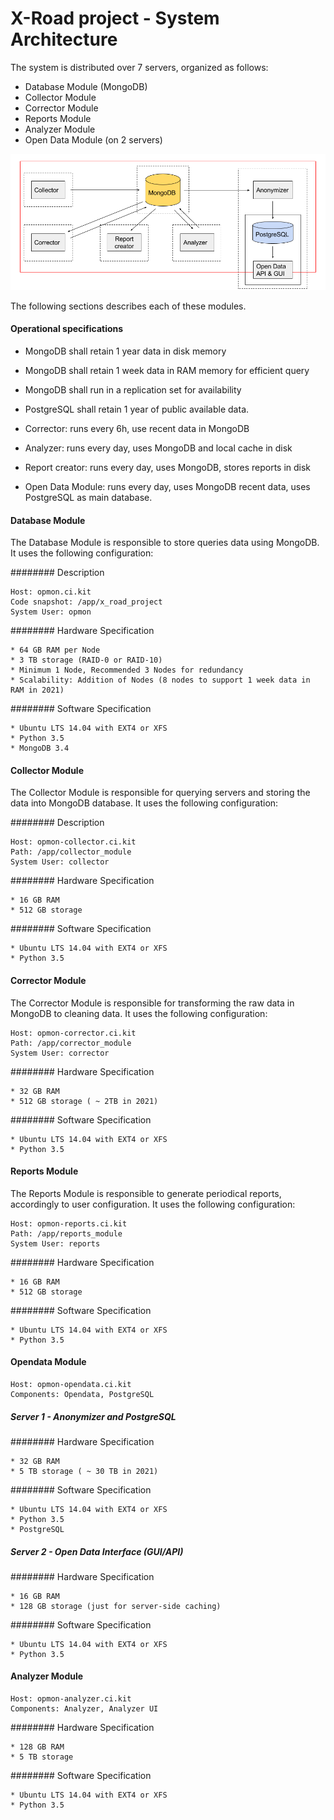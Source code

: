 # X-Road project - System Architecture

The system is distributed over 7 servers, organized as follows:

* Database Module (MongoDB)
* Collector Module
* Corrector Module
* Reports Module
* Analyzer Module
* Open Data Module (on 2 servers)

![system diagram](img/system_overview.png "System overview")


The following sections describes each of these modules.

#### Operational specifications

* MongoDB shall retain 1 year data in disk memory
* MongoDB shall retain 1 week data in RAM memory for efficient query
* MongoDB shall run in a replication set for availability
* PostgreSQL shall retain 1 year of public available data.

* Corrector: runs every 6h, use recent data in MongoDB
* Analyzer: runs every day, uses MongoDB and local cache in disk
* Report creator: runs every day, uses MongoDB, stores reports in disk
* Open Data Module: runs every day, uses MongoDB recent data, uses PostgreSQL as main database.


#### Database Module

The Database Module is responsible to store queries data using MongoDB. 
It uses the following configuration:

######## Description

```
Host: opmon.ci.kit
Code snapshot: /app/x_road_project
System User: opmon
```

######## Hardware Specification

```
* 64 GB RAM per Node
* 3 TB storage (RAID-0 or RAID-10)
* Minimum 1 Node, Recommended 3 Nodes for redundancy
* Scalability: Addition of Nodes (8 nodes to support 1 week data in RAM in 2021)
```

######## Software Specification

```
* Ubuntu LTS 14.04 with EXT4 or XFS
* Python 3.5
* MongoDB 3.4
```


#### Collector Module

The Collector Module is responsible for querying servers and storing the data into MongoDB database.
It uses the following configuration: 

######## Description

```
Host: opmon-collector.ci.kit
Path: /app/collector_module
System User: collector
```

######## Hardware Specification

```
* 16 GB RAM
* 512 GB storage
```

######## Software Specification

```
* Ubuntu LTS 14.04 with EXT4 or XFS
* Python 3.5
```


#### Corrector Module

The Corrector Module is responsible for transforming the raw data in MongoDB to cleaning data.
It uses the following configuration: 

```
Host: opmon-corrector.ci.kit
Path: /app/corrector_module
System User: corrector
```

######## Hardware Specification

```
* 32 GB RAM
* 512 GB storage ( ~ 2TB in 2021)
```

######## Software Specification

```
* Ubuntu LTS 14.04 with EXT4 or XFS
* Python 3.5
```


#### Reports Module

The Reports Module is responsible to generate periodical reports, accordingly to user configuration.
It uses the following configuration: 

```
Host: opmon-reports.ci.kit
Path: /app/reports_module
System User: reports
```

######## Hardware Specification

```
* 16 GB RAM
* 512 GB storage
```

######## Software Specification

```
* Ubuntu LTS 14.04 with EXT4 or XFS
* Python 3.5
```


#### Opendata Module

```
Host: opmon-opendata.ci.kit
Components: Opendata, PostgreSQL
```

##### Server 1 - Anonymizer and PostgreSQL 

######## Hardware Specification

```
* 32 GB RAM
* 5 TB storage ( ~ 30 TB in 2021)
```

######## Software Specification

```
* Ubuntu LTS 14.04 with EXT4 or XFS
* Python 3.5
* PostgreSQL
```

##### Server 2 - Open Data Interface (GUI/API)

######## Hardware Specification

```
* 16 GB RAM
* 128 GB storage (just for server-side caching)
```

######## Software Specification

```
* Ubuntu LTS 14.04 with EXT4 or XFS
* Python 3.5
```


#### Analyzer Module

```
Host: opmon-analyzer.ci.kit
Components: Analyzer, Analyzer UI
```

######## Hardware Specification

```
* 128 GB RAM
* 5 TB storage
```

######## Software Specification

```
* Ubuntu LTS 14.04 with EXT4 or XFS
* Python 3.5
```
